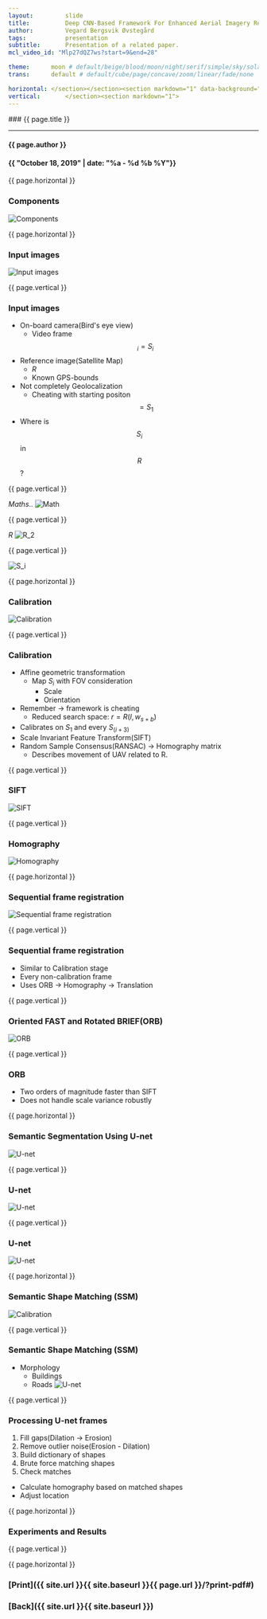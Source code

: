 ```yaml
---
layout:     	slide
title:     		Deep CNN-Based Framework For Enhanced Aerial Imagery Registration with Applications to UAV Geolocalization
author:     	Vegard Bergsvik Øvstegård
tags:           presentation 
subtitle:    	Presentation of a related paper.
mcl_video_id: "Mlp27dQZ7ws?start=9&end=28"

theme:		moon # default/beige/blood/moon/night/serif/simple/sky/solarized
trans:		default # default/cube/page/concave/zoom/linear/fade/none

horizontal:	</section></section><section markdown="1" data-background=""><section markdown="1">
vertical:		</section><section markdown="1">
---
```

<section markdown="1" data-background=""><section markdown="1">
### {{ page.title }}

<hr>

#### {{ page.author }}

#### {{ "October 18, 2019" | date: "%a - %d %b %Y"}}

{{ page.horizontal }}
<!-- Start Writing Below in Markdown -->

### Components

![Components](/img/components.png)

{{ page.horizontal }}

### Input images

![Input images](/img/input_images.png)

{{ page.vertical }}

### Input images

* On-board camera(Bird's eye view)
    * Video frame$$_i = S_{i}$$
* Reference image(Satellite Map)
    * $R$
    * Known GPS-bounds
* Not completely Geolocalization
    * Cheating with starting positon $$= S_1$$ 
* Where is $$S_i$$ in $$R$$?

{{ page.vertical }}

$Maths..$
![Math](/img/math.png)

{{ page.vertical }}

$R$
![R_2](/img/R.png)

{{ page.vertical }}

![S_i](/img/S_i.png)

{{ page.horizontal }}

### Calibration

![Calibration](/img/calibration.png)

{{ page.vertical }}

### Calibration

* Affine geometric transformation
    * Map $S_i$ with FOV consideration 
        * Scale
        * Orientation
* Remember -> framework is cheating
    * Reduced search space: $r = R(l, w_{s+b})$
* Calibrates on $S_1$ and every $S_{(i+3)}$
* Scale Invariant Feature Transform(SIFT)
* Random Sample Consensus(RANSAC) -> Homography matrix
    * Describes movement of UAV related to R.

{{ page.vertical }}

### SIFT

![SIFT](/img/sift.png)

{{ page.vertical }}

### Homography

![Homography](/img/homography.jpg)

{{ page.horizontal }}

### Sequential frame registration

![Sequential frame registration](/img/sfr.png)

{{ page.vertical }}

### Sequential frame registration
* Similar to Calibration stage
* Every non-calibration frame
* Uses ORB -> Homography -> Translation

{{ page.vertical }}

### Oriented FAST and Rotated BRIEF(ORB)

![ORB](/img/orb.png)

{{ page.vertical }}

### ORB
* Two orders of magnitude faster than SIFT
* Does not handle scale variance robustly

{{ page.horizontal }}

### Semantic Segmentation Using U-net

![U-net](/img/unet_segmentation.png)

{{ page.vertical }}

### U-net

![U-net](/img/unet.png)

{{ page.vertical }}

### U-net

![U-net](/img/unet_2.png)

{{ page.horizontal }}

### Semantic Shape Matching (SSM)

![Calibration](/img/components.png)

{{ page.vertical }}

### Semantic Shape Matching (SSM)
* Morphology
    * Buildings
    * Roads
![U-net](/img/unet_3.png)

{{ page.vertical }}

### Processing U-net frames
1. Fill gaps(Dilation -> Erosion)
2. Remove outlier noise(Erosion - Dilation)
3. Build dictionary of shapes
4. Brute force matching shapes
5. Check matches 

* Calculate homography based on matched shapes
* Adjust location 

{{ page.horizontal }}

### Experiments and Results

{{ page.vertical }}

<!-- End Here -->
{{ page.horizontal }}

# [Print]({{ site.url }}{{ site.baseurl }}{{ page.url }}/?print-pdf#)

# [Back]({{ site.url }}{{ site.baseurl }})

</section></section>

